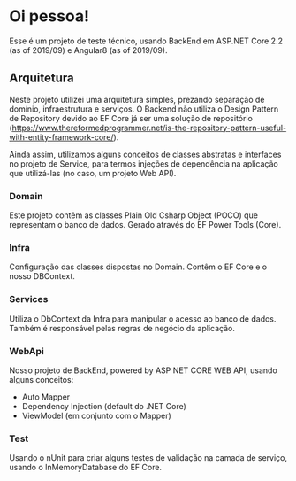 # Oi pessoa!
Esse é um projeto de teste técnico, usando BackEnd em ASP.NET Core 2.2 (as of 2019/09) e Angular8 (as of 2019/09).

## Arquitetura
Neste projeto utilizei uma arquitetura simples, prezando separação de domínio, infraestrutura e serviços. O Backend não utiliza o Design Pattern de Repository devido ao EF Core já ser uma solução de repositório (https://www.thereformedprogrammer.net/is-the-repository-pattern-useful-with-entity-framework-core/).

Ainda assim, utilizamos alguns conceitos de classes abstratas e interfaces no projeto de Service, para termos injeções de dependência na aplicação que utilizá-las (no caso, um projeto Web API).

### Domain
Este projeto contêm as classes Plain Old Csharp Object (POCO) que representam o banco de dados. Gerado através do EF Power Tools (Core).

### Infra
Configuração das classes dispostas no Domain. Contêm o EF Core e o nosso DBContext.

### Services
Utiliza o DbContext da Infra para manipular o acesso ao banco de dados. Também é responsável pelas regras de negócio da aplicação.

### WebApi
Nosso projeto de BackEnd, powered by ASP NET CORE WEB API, usando alguns conceitos:

* Auto Mapper
* Dependency Injection (default do .NET Core)
* ViewModel (em conjunto com o Mapper)

### Test
Usando o nUnit para criar alguns testes de validação na camada de serviço, usando o InMemoryDatabase do EF Core.
